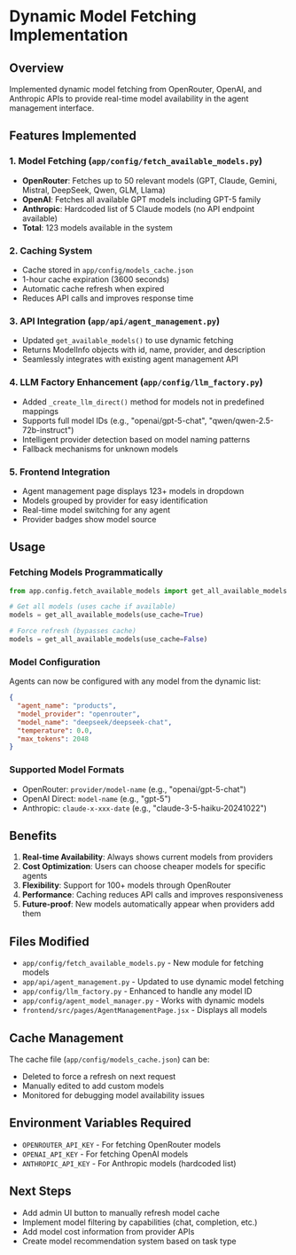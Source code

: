 # Dynamic Model Fetching Implementation

## Overview
Implemented dynamic model fetching from OpenRouter, OpenAI, and Anthropic APIs to provide real-time model availability in the agent management interface.

## Features Implemented

### 1. Model Fetching (`app/config/fetch_available_models.py`)
- **OpenRouter**: Fetches up to 50 relevant models (GPT, Claude, Gemini, Mistral, DeepSeek, Qwen, GLM, Llama)
- **OpenAI**: Fetches all available GPT models including GPT-5 family
- **Anthropic**: Hardcoded list of 5 Claude models (no API endpoint available)
- **Total**: 123 models available in the system

### 2. Caching System
- Cache stored in `app/config/models_cache.json`
- 1-hour cache expiration (3600 seconds)
- Automatic cache refresh when expired
- Reduces API calls and improves response time

### 3. API Integration (`app/api/agent_management.py`)
- Updated `get_available_models()` to use dynamic fetching
- Returns ModelInfo objects with id, name, provider, and description
- Seamlessly integrates with existing agent management API

### 4. LLM Factory Enhancement (`app/config/llm_factory.py`)
- Added `_create_llm_direct()` method for models not in predefined mappings
- Supports full model IDs (e.g., "openai/gpt-5-chat", "qwen/qwen-2.5-72b-instruct")
- Intelligent provider detection based on model naming patterns
- Fallback mechanisms for unknown models

### 5. Frontend Integration
- Agent management page displays 123+ models in dropdown
- Models grouped by provider for easy identification
- Real-time model switching for any agent
- Provider badges show model source

## Usage

### Fetching Models Programmatically
```python
from app.config.fetch_available_models import get_all_available_models

# Get all models (uses cache if available)
models = get_all_available_models(use_cache=True)

# Force refresh (bypasses cache)
models = get_all_available_models(use_cache=False)
```

### Model Configuration
Agents can now be configured with any model from the dynamic list:
```json
{
  "agent_name": "products",
  "model_provider": "openrouter",
  "model_name": "deepseek/deepseek-chat",
  "temperature": 0.0,
  "max_tokens": 2048
}
```

### Supported Model Formats
- OpenRouter: `provider/model-name` (e.g., "openai/gpt-5-chat")
- OpenAI Direct: `model-name` (e.g., "gpt-5")
- Anthropic: `claude-x-xxx-date` (e.g., "claude-3-5-haiku-20241022")

## Benefits
1. **Real-time Availability**: Always shows current models from providers
2. **Cost Optimization**: Users can choose cheaper models for specific agents
3. **Flexibility**: Support for 100+ models through OpenRouter
4. **Performance**: Caching reduces API calls and improves responsiveness
5. **Future-proof**: New models automatically appear when providers add them

## Files Modified
- `app/config/fetch_available_models.py` - New module for fetching models
- `app/api/agent_management.py` - Updated to use dynamic model fetching
- `app/config/llm_factory.py` - Enhanced to handle any model ID
- `app/config/agent_model_manager.py` - Works with dynamic models
- `frontend/src/pages/AgentManagementPage.jsx` - Displays all models

## Cache Management
The cache file (`app/config/models_cache.json`) can be:
- Deleted to force a refresh on next request
- Manually edited to add custom models
- Monitored for debugging model availability issues

## Environment Variables Required
- `OPENROUTER_API_KEY` - For fetching OpenRouter models
- `OPENAI_API_KEY` - For fetching OpenAI models
- `ANTHROPIC_API_KEY` - For Anthropic models (hardcoded list)

## Next Steps
- Add admin UI button to manually refresh model cache
- Implement model filtering by capabilities (chat, completion, etc.)
- Add model cost information from provider APIs
- Create model recommendation system based on task type